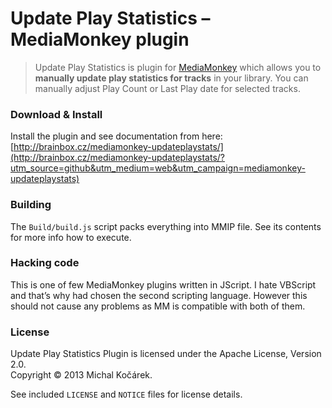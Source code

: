 # Update Play Statistics – MediaMonkey plugin

> Update Play Statistics is plugin for [MediaMonkey](http://www.mediamonkey.com/) 
> which allows you to **manually update play statistics for tracks** in your library. 
> You can manually adjust Play Count or Last Play date for selected tracks. 

### Download & Install

Install the plugin and see documentation from here:
[http://brainbox.cz/mediamonkey-updateplaystats/](http://brainbox.cz/mediamonkey-updateplaystats/?utm_source=github&utm_medium=web&utm_campaign=mediamonkey-updateplaystats)

### Building

The `Build/build.js` script packs everything into MMIP file. See its contents for more info how to execute.

### Hacking code

This is one of few MediaMonkey plugins written in JScript. I hate VBScript
and that’s why had chosen the second scripting language. However this should not cause any problems 
as MM is compatible with both of them.

### License

Update Play Statistics Plugin is licensed under the Apache License, Version 2.0.  
Copyright © 2013 Michal Kočárek.  

See included `LICENSE` and `NOTICE` files for license details.
